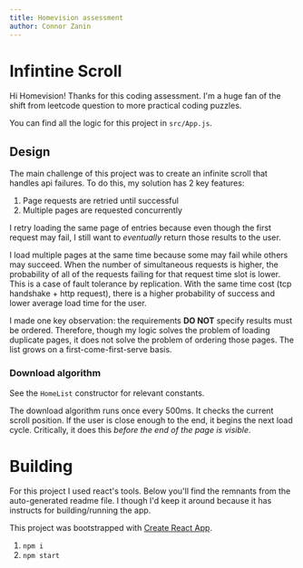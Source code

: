 ```yaml
---
title: Homevision assessment
author: Connor Zanin
---
```


# Infintine Scroll

Hi Homevision! Thanks for this coding assessment. I'm a huge fan of the shift from leetcode question to more practical coding puzzles.

You can find all the logic for this project in `src/App.js`.

## Design

The main challenge of this project was to create an infinite scroll that handles api failures. To do this, my solution has 2 key features:

1. Page requests are retried until successful
2. Multiple pages are requested concurrently

I retry loading the same page of entries because even though the first request may fail, I still want to _eventually_ return those results to the user. 

I load multiple pages at the same time because some may fail while others may succeed.
When the number of simultaneous requests is higher, the probability of all of the requests failing for that request time slot is lower.
This is a case of fault tolerance by replication.
With the same time cost (tcp handshake + http request), there is a higher probability of success and lower average load time for the user.

I made one key observation: the requirements **DO NOT** specify results must be ordered. Therefore, though my logic solves the problem of loading duplicate pages, it does not solve the problem of ordering those pages. The list grows on a first-come-first-serve basis.

### Download algorithm
See the `HomeList` constructor for relevant constants.

The download algorithm runs once every 500ms. It checks the current scroll position. If the user is close enough to the end, it begins the next load cycle. Critically, it does this _before the end of the page is visible_. 

# Building
For this project I used react's tools. Below you'll find the remnants from the auto-generated readme file. I though I'd keep it around because it has instructs for building/running the app.

This project was bootstrapped with [Create React App](https://github.com/facebook/create-react-app).

1. `npm i`
2. `npm start`
